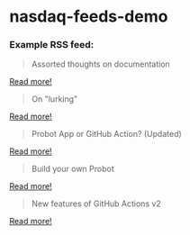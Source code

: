 # nasdaq-feeds-demo

### Example RSS feed:

<!--START_SECTION:feed-->
> Assorted thoughts on documentation

[Read more!](https:&#x2F;&#x2F;jasonet.co&#x2F;posts&#x2F;thoughts-on-docs&#x2F;)
> On &quot;lurking&quot;

[Read more!](https:&#x2F;&#x2F;jasonet.co&#x2F;posts&#x2F;on-lurking&#x2F;)
> Probot App or GitHub Action? (Updated)

[Read more!](https:&#x2F;&#x2F;jasonet.co&#x2F;posts&#x2F;probot-app-or-github-action-v2&#x2F;)
> Build your own Probot

[Read more!](https:&#x2F;&#x2F;jasonet.co&#x2F;posts&#x2F;build-your-own-probot&#x2F;)
> New features of GitHub Actions v2

[Read more!](https:&#x2F;&#x2F;jasonet.co&#x2F;posts&#x2F;new-features-of-github-actions&#x2F;)
<!--END_SECTION:feed-->
